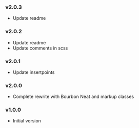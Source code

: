 ### v2.0.3
- Update readme

### v2.0.2
- Update readme
- Update comments in scss

### v2.0.1
- Update insertpoints

### v2.0.0
- Complete rewrite with Bourbon Neat and markup classes

### v1.0.0
- Initial version